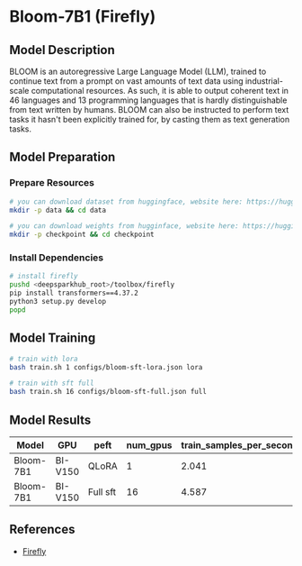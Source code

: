 # Bloom-7B1 (Firefly)

## Model Description

BLOOM is an autoregressive Large Language Model (LLM), trained to continue text from a prompt on vast amounts of text
data using industrial-scale computational resources. As such, it is able to output coherent text in 46 languages and 13
programming languages that is hardly distinguishable from text written by humans. BLOOM can also be instructed to
perform text tasks it hasn't been explicitly trained for, by casting them as text generation tasks.

## Model Preparation

### Prepare Resources

```sh
# you can download dataset from huggingface, website here: https://huggingface.co/datasets/BelleGroup/school_math_0.25M
mkdir -p data && cd data

# you can download weights from hugginface, website here: https://huggingface.co/bigscience/bloom-7b1
mkdir -p checkpoint && cd checkpoint
```

### Install Dependencies

```sh
# install firefly
pushd <deepsparkhub_root>/toolbox/firefly
pip install transformers==4.37.2
python3 setup.py develop
popd
```

## Model Training

```sh
# train with lora
bash train.sh 1 configs/bloom-sft-lora.json lora

# train with sft full 
bash train.sh 16 configs/bloom-sft-full.json full
```

## Model Results

| Model     | GPU     | peft     | num_gpus | train_samples_per_second | train_steps_per_second |
|-----------|---------|----------|----------|--------------------------|------------------------|
| Bloom-7B1 | BI-V150 | QLoRA    | 1        | 2.041                    | 0.128                  |
| Bloom-7B1 | BI-V150 | Full sft | 16       | 4.587                    | 0.072                  |

## References

- [Firefly](https://github.com/yangjianxin1/Firefly)
